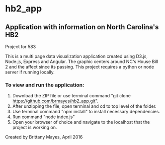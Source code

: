 # hb2_app
## Application with information on North Carolina's HB2

Project for 583

This is a multi page data visualization application created using D3.js, Node.js, Express and Angular. The graphic centers around NC's House Bill 2 and the affect since its passing. This project requires a python or node server if running locally.

### To view and run the application:
1. Download the ZIP file or use terminal command "git clone https://github.com/brmayes/hb2_app.git".
2. After unzipping the file, open terminal and cd to top level of the folder.
3. Use terminal command "npm install" to install necessary dependencies.
4. Run command "node index.js"
5. Open your browser of choice and navigate to the localhost that the project is working on.

Created by Brittany Mayes, April 2016
